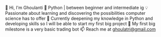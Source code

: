 👋 Hi, I'm Ghoulanti
🐍 Python | between beginner and intermediate ig
💡 Passionate about learning and discovering the possibilities computer science has to offer
🌱 Currently deepening my knowledge in Python and developing skills so I will be able to start my first big project
🔭 My first big milestone is a very basic trading bot
📫 Reach me at ghoulatri@gmail.com 

